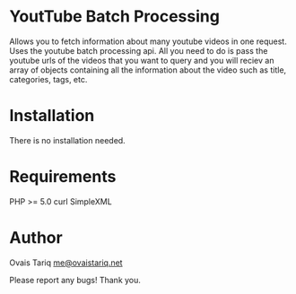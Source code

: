 YoutTube Batch Processing
=========================
Allows you to fetch information about many youtube videos in one request. Uses the youtube batch processing api. All you need to do is pass the youtube urls of the videos that you want to query and you will reciev an array of objects containing all the information about the video such as title, categories, tags, etc.

Installation
============
There is no installation needed.

Requirements
============
PHP >= 5.0
curl
SimpleXML

Author
======
Ovais Tariq <me@ovaistariq.net>

Please report any bugs!
Thank you.
